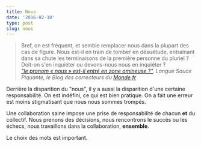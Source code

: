 ```yaml
---
title: Nous
date: '2016-02-10'
type: post
slug: nous
---
```


> Bref, on est fréquent, et semble remplacer nous dans la plupart des cas de figure. Nous est-il en train de tomber en désuétude, entraînant dans sa chute les terminaisons de la première personne du pluriel ? Doit-on s'en inquiéter ou devons-nous nous en inquiéter ?  
> <cite>["le pronom «&nbsp;nous&nbsp;» est-il entré en zone omineuse ?"](http://correcteurs.blog.lemonde.fr/2016/01/30/le-pronom-nous-est-il-entre-en-zone-omineuse/), Langue Sauce Piquante, le Blog des correcteurs du [Monde.fr](http://www.lemonde.fr)</cite>

Derrière la disparition du "nous", il y a aussi la disparition d'une certaine responsabilité. On est indéfini, ce qui est bien pratique. On a fait une erreur est moins stigmatisant que nous nous sommes trompés.

Une collaboration saine impose une prise de responsabilité de chacun **et** du collectif. Nous prenons des décisions, nous rencontrons le succès ou les échecs, nous travaillons dans la collaboration, **ensemble**.

Le choix des mots est important.
